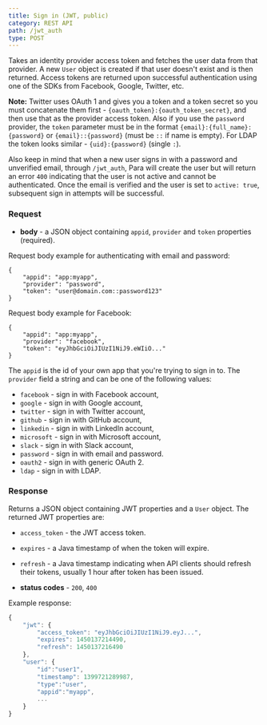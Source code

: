 ```yaml
---
title: Sign in (JWT, public)
category: REST API
path: /jwt_auth
type: POST
---
```


Takes an identity provider access token and fetches the user data from that provider. A new `User` object is created
if that user doesn't exist and is then returned. Access tokens are returned upon successful authentication
using one of the SDKs from Facebook, Google, Twitter, etc.

**Note:** Twitter uses OAuth 1 and gives you a token and a token secret so you must concatenate them first -
`{oauth_token}:{oauth_token_secret}`, and then use that as the provider access token.
Also if you use the `password` provider, the `token` parameter must be in the format `{email}:{full_name}:{password}` or
`{email}::{password}` (must be `::` if name is empty). For LDAP the token looks similar - `{uid}:{password}` (single `:`).

Also keep in mind that when a new user signs in with a password and unverified email, through `/jwt_auth`,
Para will create the user but will return an error `400` indicating that the user is not active and cannot be authenticated.
Once the email is verified and the user is set to `active: true`, subsequent sign in attempts will be successful.

### Request

- **body** - a JSON object containing `appid`, `provider` and `token` properties (required).

Request body example for authenticating with email and password:
```
{
	"appid": "app:myapp",
	"provider": "password",
	"token": "user@domain.com::password123"
}
```
Request body example for Facebook:
```
{
	"appid": "app:myapp",
	"provider": "facebook",
	"token": "eyJhbGciOiJIUzI1NiJ9.eWIiO..."
}
```
The `appid` is the id of your own app that you're trying to sign in to. The `provider` field a string and can be
one of the following values:
- `facebook` - sign in with Facebook account,
- `google` - sign in with Google account,
- `twitter` - sign in with Twitter account,
- `github` - sign in with GitHub account,
- `linkedin` - sign in with LinkedIn account,
- `microsoft` - sign in with Microsoft account,
- `slack` - sign in with Slack account,
- `password` - sign in with email and password.
- `oauth2` - sign in with generic OAuth 2.
- `ldap` - sign in with LDAP.

### Response

Returns a JSON object containing JWT properties and a `User` object. The returned JWT properties are:

- `access_token` - the JWT access token.
- `expires` - a Java timestamp of when the token will expire.
- `refresh` - a Java timestamp indicating when API clients should refresh their tokens,
usually 1 hour after token has been issued.

- **status codes** - `200`, `400`

Example response:
```js
{
	"jwt": {
		"access_token": "eyJhbGciOiJIUzI1NiJ9.eyJ...",
		"expires": 1450137214490,
		"refresh": 1450137216490
	},
	"user": {
		"id":"user1",
		"timestamp": 1399721289987,
		"type":"user",
		"appid":"myapp",
		...
	}
}
```
